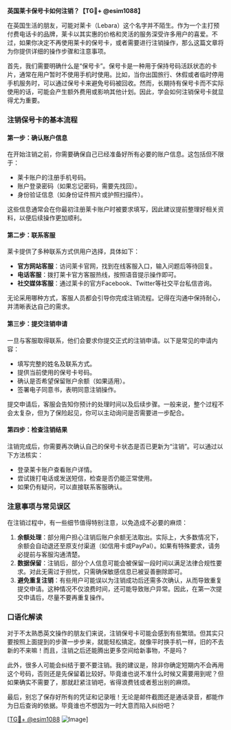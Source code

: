**英国莱卡保号卡如何注销？【TG💪+ @esim1088】**

在英国生活的朋友，可能对莱卡（Lebara）这个名字并不陌生。作为一个主打预付费电话卡的品牌，莱卡以其实惠的价格和灵活的服务深受许多用户的喜爱。不过，如果你决定不再使用莱卡的保号卡，或者需要进行注销操作，那么这篇文章将为你提供详细的操作步骤和注意事项。

首先，我们需要明确什么是“保号卡”。保号卡是一种用于保持号码活跃状态的卡片，通常在用户暂时不使用手机时使用。比如，当你出国旅行、休假或者临时停用手机服务时，可以通过保号卡来避免号码被回收。然而，长期持有保号卡而不实际使用的话，可能会产生额外费用或影响其他计划。因此，学会如何注销保号卡就显得尤为重要。

### 注销保号卡的基本流程

#### 第一步：确认账户信息
在开始注销之前，你需要确保自己已经准备好所有必要的账户信息。这包括但不限于：
- 莱卡账户的注册手机号码。
- 账户登录密码（如果忘记密码，需要先找回）。
- 身份验证信息（如身份证件照片或护照扫描件）。

这些信息通常会在你最初注册莱卡账户时被要求填写，因此建议提前整理好相关资料，以便后续操作更加顺利。

#### 第二步：联系客服
莱卡提供了多种联系方式供用户选择，具体如下：
- **官方网站客服**：访问莱卡官网，找到在线客服入口，输入问题后等待回复。
- **电话客服**：拨打莱卡官方客服热线，按照语音提示操作即可。
- **社交媒体客服**：通过莱卡的官方Facebook、Twitter等社交平台私信咨询。

无论采用哪种方式，客服人员都会引导你完成注销流程。记得在沟通中保持耐心，并清晰表达自己的需求。

#### 第三步：提交注销申请
一旦与客服取得联系，他们会要求你提交正式的注销申请。以下是常见的申请内容：
- 填写完整的姓名及联系方式。
- 提供当前使用的保号卡号码。
- 确认是否希望保留账户余额（如果适用）。
- 签署电子同意书，表明同意注销操作。

提交申请后，客服会告知你预计的处理时间以及后续步骤。一般来说，整个过程不会太复杂，但为了保险起见，你可以主动询问是否需要进一步配合。

#### 第四步：检查注销结果
注销完成后，你需要再次确认自己的保号卡状态是否已更新为“注销”。可以通过以下方法核实：
- 登录莱卡账户查看账户详情。
- 尝试拨打电话或发送短信，检查是否仍能正常使用。
- 如果仍有疑问，可以直接联系客服确认。

### 注意事项与常见误区

在注销过程中，有一些细节值得特别注意，以免造成不必要的麻烦：
1. **余额处理**：部分用户担心注销后账户余额无法取出。实际上，大多数情况下，余额会自动退还至原支付渠道（如信用卡或PayPal）。如果有特殊要求，请务必提前与客服沟通清楚。
2. **数据保留**：注销后，部分个人信息可能会被保留一段时间以满足法律合规性要求。对此无需过于担忧，只需确保敏感信息已被妥善删除即可。
3. **避免重复注销**：有些用户可能误以为注销成功后还需多次确认，从而导致重复提交申请。这种情况不仅浪费时间，还可能导致账户异常。因此，在第一次提交申请后，尽量不要再重复操作。

### 口语化解读

对于不太熟悉英文操作的朋友们来说，注销保号卡可能会感到有些繁琐。但其实只要按照上面提到的步骤一步步来，就能轻松搞定。就像平时换手机一样，旧的不去新的不来嘛！而且，注销之后还能腾出更多空间给新事物，不是吗？

此外，很多人可能会纠结于要不要注销。我的建议是，除非你确定短期内不会再用这个号码，否则还是先保留着比较好。毕竟谁也说不准什么时候又需要用到呢？但如果确实不需要了，那就赶紧注销吧，省得浪费钱或者惹出别的麻烦。

最后，别忘了保存好所有的凭证和记录哦！无论是邮件截图还是通话录音，都能作为日后查询的依据。毕竟谁也不想因为一时大意而陷入纠纷吧？

[[TG💪+ @esim1088](https://t.me/s/esim1088) ![Image](https://i.postimg.cc/4NQfJmqS/Snipaste-2025-05-13-00-14-12.png)]